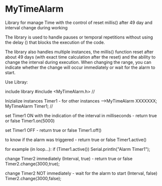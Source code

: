 # MyTimeAlarm
Library for manage Time with the control of reset millis() after 49 day and interval change during working


The library is used to handle pauses or temporal repetitions without using the delay () that blocks the execution of the code.

The library also handles multiple instances, the millis() function reset after about 49 days (with exact time calculation after the reset) and the ability to change the interval during execution.
When changing the range, you can indicate whether the change will occur immediately or wait for the alarm to start.


Use Libray:

include library
#include <MyTimeAlarm.h> // 

Inizialize instances Timer1 - for other instances -->MyTimeAlarm XXXXXXX;
MyTimeAlarm Timer1; // 

set Timer1 ON with the indication of the interval in milliseconds - return true or false
Timer1.on(5000) 

set Timer1 OFF - return true or false
Timer1.off()

to know if the alarm was triggered - return true or false
Timer1.active()

for example (in loop...):
if (Timer1.active()) Serial.println("Alarm Timer1");

change Timer2 immediately (Interval, true) - return true or false
Timer2.change(3000,true);

change Timer2 NOT immediately  - wait for the alarm to start (Interval, false)
Timer2.change(3000,false);
